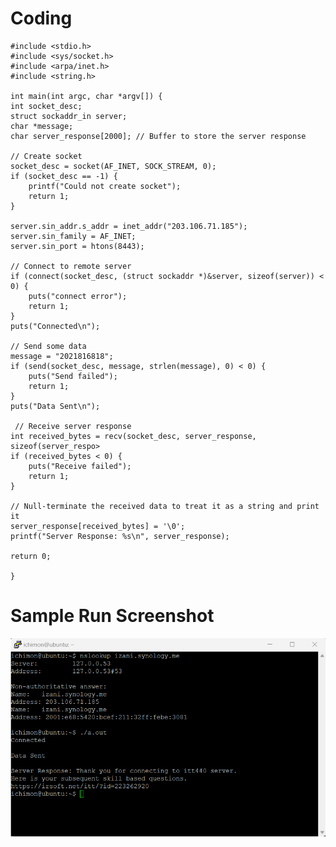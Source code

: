 # Coding
    
    #include <stdio.h>
    #include <sys/socket.h>
    #include <arpa/inet.h>
    #include <string.h>

    int main(int argc, char *argv[]) {
    int socket_desc;
    struct sockaddr_in server;
    char *message;
    char server_response[2000]; // Buffer to store the server response

    // Create socket
    socket_desc = socket(AF_INET, SOCK_STREAM, 0);
    if (socket_desc == -1) {
        printf("Could not create socket");
        return 1;
    }

    server.sin_addr.s_addr = inet_addr("203.106.71.185");
    server.sin_family = AF_INET;
    server.sin_port = htons(8443);

    // Connect to remote server
    if (connect(socket_desc, (struct sockaddr *)&server, sizeof(server)) < 0) {
        puts("connect error");
        return 1;
    }
    puts("Connected\n");

    // Send some data
    message = "2021816818";
    if (send(socket_desc, message, strlen(message), 0) < 0) {
        puts("Send failed");
        return 1;
    }
    puts("Data Sent\n");
    
     // Receive server response
    int received_bytes = recv(socket_desc, server_response, sizeof(server_respo>
    if (received_bytes < 0) {
        puts("Receive failed");
        return 1;
    }

    // Null-terminate the received data to treat it as a string and print it
    server_response[received_bytes] = '\0';
    printf("Server Response: %s\n", server_response);

    return 0;
    
    }

# Sample Run Screenshot


![Question1](https://github.com/1ch1m0n/ITT440/blob/190f7faee1a7cfeed888a8507dadedee7e64397c/Screenshots/Question%201%20(Sample%20Screenshot).png)


